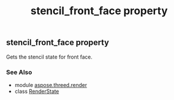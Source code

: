 ﻿---
title: stencil_front_face property
second_title: Aspose.3D for Python via .NET API References
description: 
type: docs
weight: 180
url: /python-net/aspose.threed.render/renderstate/stencil_front_face/
is_root: false
---

## stencil_front_face property


Gets the stencil state for front face.

### See Also
* module [aspose.threed.render](../../)
* class [RenderState](/3d/python-net/aspose.threed.render/renderstate)
